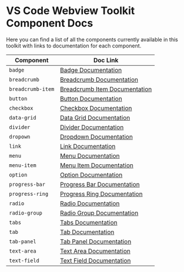 # VS Code Webview Toolkit Component Docs

Here you can find a list of all the components currently available in this toolkit with links to documentation for each component.

| Component         | Doc Link                                                          |
| ----------------- | ----------------------------------------------------------------- |
| `badge`           | [Badge Documentation](../src/badge/README.md)                     |
| `breadcrumb`      | [Breadcrumb Documentation](../src/breadcrumb/README.md)           |
| `breadcrumb-item` | [Breadcrumb Item Documentation](../src/breadcrumb-item/README.md) |
| `button`          | [Button Documentation](../src/button/README.md)                   |
| `checkbox`        | [Checkbox Documentation](../src/checkbox/README.md)               |
| `data-grid`       | [Data Grid Documentation](../src/data-grid/README.md)             |
| `divider`         | [Divider Documentation](../src/divider/README.md)                 |
| `dropown`         | [Dropdown Documentation](../src/dropdown/README.md)               |
| `link`            | [Link Documentation](../src/link/README.md)                       |
| `menu`            | [Menu Documentation](../src/menu/README.md)                       |
| `menu-item`       | [Menu Item Documentation](../src/menu-item/README.md)             |
| `option`          | [Option Documentation](../src/option/README.md)                   |
| `progress-bar`    | [Progress Bar Documentation](../src/progress-bar/README.md)       |
| `progress-ring`   | [Progress Ring Documentation](../src/progress-ring/README.md)     |
| `radio`           | [Radio Documentation](../src/radio/README.md)                     |
| `radio-group`     | [Radio Group Documentation](../src/radio-group/README.md)         |
| `tabs`            | [Tabs Documentation](../src/tabs/README.md)                       |
| `tab`             | [Tab Documentation](../src/tab/README.md)                         |
| `tab-panel`       | [Tab Panel Documentation](../src/tab-panel/README.md)             |
| `text-area`       | [Text Area Documentation](../src/text-area/README.md)             |
| `text-field`      | [Text Field Documentation](../src/text-field/README.md)           |
